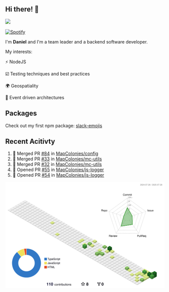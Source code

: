 ## Hi there! 👋

<p>
  <img src="https://github-readme-stats.vercel.app/api?username=syncush&theme=tokyonight">
</p>

[![Spotify](https://novatorem-rust.vercel.app/api/spotify)](https://open.spotify.com/user/syncush)

I'm **Daniel** and I'm a team leader and a backend software developer.

My interests:

⚡ NodeJS

☑️ Testing techniques and best practices

🌍 Geospatiality

🧠 Event driven architectures

## Packages
Check out my first npm package: [slack-emojis](https://www.npmjs.com/package/slack-emojis)

## Recent Acitivty
<!--START_SECTION:activity-->
1. 🎉 Merged PR [#84](https://github.com/MapColonies/config/pull/84) in [MapColonies/config](https://github.com/MapColonies/config)
2. 🎉 Merged PR [#33](https://github.com/MapColonies/mc-utils/pull/33) in [MapColonies/mc-utils](https://github.com/MapColonies/mc-utils)
3. 🎉 Merged PR [#32](https://github.com/MapColonies/mc-utils/pull/32) in [MapColonies/mc-utils](https://github.com/MapColonies/mc-utils)
4. 💪 Opened PR [#55](https://github.com/MapColonies/js-logger/pull/55) in [MapColonies/js-logger](https://github.com/MapColonies/js-logger)
5. 💪 Opened PR [#54](https://github.com/MapColonies/js-logger/pull/54) in [MapColonies/js-logger](https://github.com/MapColonies/js-logger)
<!--END_SECTION:activity-->

![contrib](./profile-3d-contrib/profile-green-animate.svg)

